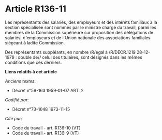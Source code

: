 # Article R136-11

Les représentants des salariés, des employeurs et des intérêts familiaux à la section spécialisée sont nommés par le ministre
chargé du travail, parmi les membres de la Commission supérieure sur proposition des délégations de salariés, d'employeurs et
de l'Union nationale des associations familiales siégeant à ladite Commission.

Des représentants suppléants, en nombre /R/égal à /R/DECR.1219 28-12-1979 : double de// celui des titulaires, sont désignés
dans les mêmes conditions que ces derniers.

**Liens relatifs à cet article**

_Anciens textes_:

  - Décret n°59-163 1959-01-07 ART. 2

_Codifié par_:

  - Décret n°73-1048 1973-11-15

_Cité par_:

  - Code du travail - art. R136-10 (VT)
  - Code du travail - art. R136-9 (VT)
